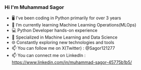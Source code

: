 ### Hi I'm Muhammad Sagor

- 🖥️ I've been coding in Python primarily for over 3 years
- 🌱 I’m currently learning Machine Learning Operations(MLOps)
- 💻 Python Developer hands-on experience
- 🤖 Specialized in Machine Learning and Data Science
- 🌐 Constantly exploring new technologies and tools
- 📫 You can follow me on X(Twitter) : @Sagor121277
- 📫 You can connect me on LinkedIn : https://www.linkedin.com/in/muhammad-sagor-45775b1b5/

